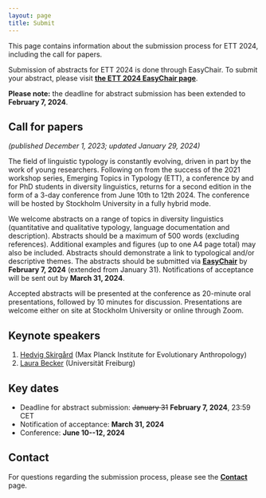 ```yaml
---
layout: page
title: Submit
---
```


This page contains information about the submission process for ETT 2024, including the call for papers. 

Submission of abstracts for ETT 2024 is done through EasyChair. To submit your abstract, please visit [**the ETT 2024 EasyChair page**](https://easychair.org/conferences/?conf=ett2024).

**Please note:** the deadline for abstract submission has been extended to **February 7, 2024**.

## Call for papers
*(published December 1, 2023; updated January 29, 2024)*

The field of linguistic typology is constantly evolving, driven in part by the work of young researchers. Following on from the success of the 2021 workshop series, Emerging Topics in Typology (ETT), a conference by and for PhD students in diversity linguistics, returns for a second edition in the form of a 3-day conference from June 10th to 12th 2024. The conference will be hosted by Stockholm University in a fully hybrid mode. 

We welcome abstracts on a range of topics in diversity linguistics (quantitative and qualitative typology, language documentation and description). Abstracts should be a maximum of 500 words (excluding references). Additional examples and figures (up to one A4 page total) may also be included. Abstracts should demonstrate a link to typological and/or descriptive themes. 
The abstracts should be submitted via [**EasyChair**](https://easychair.org/conferences/?conf=ett2024) by **February 7, 2024** (extended from January 31). Notifications of acceptance will be sent out by **March 31, 2024**.

Accepted abstracts will be presented at the conference as 20-minute oral presentations, followed by 10 minutes for discussion. Presentations are welcome either on site at Stockholm University or online through Zoom.

## Keynote speakers
1. [Hedvig Skirgård](https://www.eva.mpg.de/linguistic-and-cultural-evolution/staff/hedvig-skirgard/) (Max Planck Institute for Evolutionary Anthropology)
2. [Laura Becker](https://www.linguistik.uni-freiburg.de/en/people/dr-laura-becker) (Universität Freiburg)

## Key dates
- Deadline for abstract submission: ~~January 31~~ **February 7, 2024**, 23:59 CET
- Notification of acceptance: **March 31, 2024**
- Conference: **June 10--12, 2024**

## Contact
For questions regarding the submission process, please see the [**Contact**](/contact) page.
